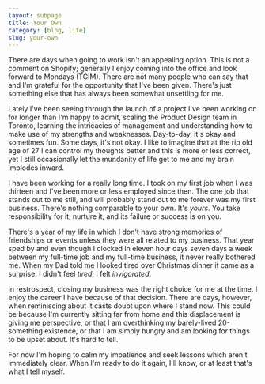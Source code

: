 ```yaml
---
layout: subpage
title: Your Own
category: [blog, life]
slug: your-own
---
```

There are days when going to work isn't an appealing option. This is not a comment on Shopify; generally I enjoy coming into the office and look forward to Mondays (TGIM). There are not many people who can say that and I'm grateful for the opportunity that I've been given. There's just something else that has always been somewhat unsettling for me.

Lately I've been seeing through the launch of a project I've been working on for longer than I'm happy to admit, scaling the Product Design team in Toronto, learning the intricacies of management and understanding how to make use of my strengths and weaknesses. Day-to-day, it's okay and sometimes fun. Some days, it's not okay. I like to imagine that at the rip old age of 27 I can control my thoughts better and this is more or less correct, yet I still occasionally let the mundanity of life get to me and my brain implodes inward.

I have been working for a really long time. I took on my first job when I was thirteen and I've been more or less employed since then. The one job that stands out to me still, and will probably stand out to me forever was my first business. There's nothing comparable to your own. It's *yours*. You take responsibility for it, nurture it, and its failure or success is on you.

There's a year of my life in which I don't have strong memories of friendships or events unless they were all related to my business. That year sped by and even though I clocked in eleven hour days seven days a week between my full-time job and my full-time business, it never really bothered me. When my Dad told me I looked tired over Christmas dinner it came as a surprise. I didn't feel *tired*; I felt *invigorated*.

In restrospect, closing my business was the right choice for me at the time. I enjoy the career I have because of that decision. There are days, however, when reminiscing about it casts doubt upon where I stand now. This could be because I'm currently sitting far from home and this displacement is giving me perspective, or that I am overthinking my barely-lived 20-something existence, or that I am simply hungry and am looking for things to be upset about. It's hard to tell.

For now I'm hoping to calm my impatience and seek lessons which aren't immediately clear. When I'm ready to do it again, I'll know, or at least that's what I tell myself.